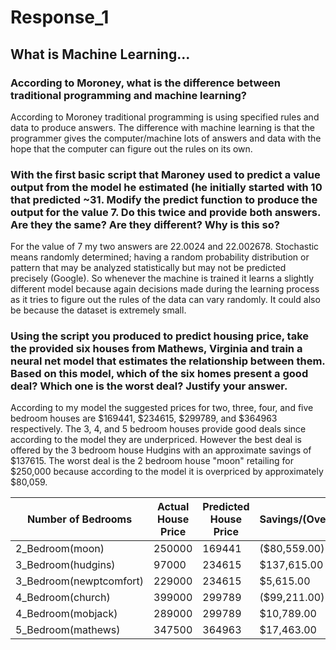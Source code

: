 # Response_1
## What is Machine Learning...

### According to Moroney, what is the difference between traditional programming and machine learning?

According to Moroney traditional programming is using specified rules and data to produce answers. The difference with machine learning is that the programmer gives the computer/machine lots of answers and data with the hope that the computer can figure out the rules on its own.


### With the first basic script that Maroney used to predict a value output from the model he estimated (he initially started with 10 that predicted ~31. Modify the predict function to produce the output for the value 7. Do this twice and provide both answers. Are they the same? Are they different? Why is this so?

For the value of 7 my two answers are 22.0024 and 22.002678. Stochastic means randomly determined; having a random probability distribution or pattern that may be analyzed statistically but may not be predicted precisely (Google). So whenever the machine is trained it learns a slightly different model because again decisions made during the learning process as it tries to figure out the rules of the data can vary randomly. It could also be because the dataset is extremely small.



### Using the script you produced to predict housing price, take the provided six houses from Mathews, Virginia and train a neural net model that estimates the relationship between them. Based on this model, which of the six homes present a good deal? Which one is the worst deal? Justify your answer.

According to my model the suggested prices for two, three, four, and five bedroom houses are $169441, $234615, $299789, and $364963 respectively.
The 3, 4, and 5 bedroom houses provide good deals since according to the model they are underpriced. However the best deal is offered by the 3 bedroom house Hudgins with an approximate savings of $137615. The worst deal is the 2 bedroom house "moon" retailing for $250,000 because according to the model it is overpriced by approximately $80,059.


| Number of Bedrooms     | Actual House Price  |	Predicted House Price |	Savings/(Overpayment) |
| -------------------    | --------------------| -----------------------| ----------------------|
|2_Bedroom(moon)	       |250000	             |169441	                |($80,559.00)           |
|3_Bedroom(hudgins)	     |97000	               |234615                  |	$137,615.00       </mark>
|3_Bedroom(newptcomfort) |229000               |	234615                |	$5,615.00             | 
|4_Bedroom(church)	     |399000               |	299789	              |($99,211.00)           |
|4_Bedroom(mobjack)      |	289000	           |299789	                |$10,789.00             |
|5_Bedroom(mathews)      |	347500             |	364963	              |$17,463.00             | 


